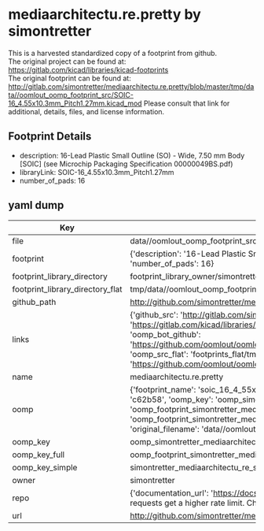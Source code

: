 # mediaarchitectu.re.pretty by simontretter  
This is a harvested standardized copy of a footprint from github.  
The original project can be found at:  
https://gitlab.com/kicad/libraries/kicad-footprints  
The original footprint can be found at:
http://gitlab.com/simontretter/mediaarchitectu.re.pretty/blob/master/tmp/data//oomlout_oomp_footprint_src/SOIC-16_4.55x10.3mm_Pitch1.27mm.kicad_mod
Please consult that link for additional, details, files, and license information.  
## Footprint Details
* description: 16-Lead Plastic Small Outline (SO) - Wide, 7.50 mm Body [SOIC] (see Microchip Packaging Specification 00000049BS.pdf)  
* libraryLink: SOIC-16_4.55x10.3mm_Pitch1.27mm  
* number_of_pads: 16  
## yaml dump  
| Key | Value |  
| --- | --- |  
| file | data//oomlout_oomp_footprint_src/mediaarchitectu.re.pretty/SOIC-16_4.55x10.3mm_Pitch1.27mm.kicad_mod |  
| footprint | {'description': '16-Lead Plastic Small Outline (SO) - Wide, 7.50 mm Body [SOIC] (see Microchip Packaging Specification 00000049BS.pdf)', 'libraryLink': 'SOIC-16_4.55x10.3mm_Pitch1.27mm', 'number_of_pads': 16} |  
| footprint_library_directory | footprint_library_owner/simontretter_mediaarchitectu.re.pretty |  
| footprint_library_directory_flat | tmp/data//oomlout_oomp_footprint_src/footprints_flat/simontretter_mediaarchitectu_re_soic_16_4_55x10_3mm_pitch1_27mm/working |  
| github_path | http://github.com/simontretter/mediaarchitectu.re.pretty/blob/master/tmp/data//oomlout_oomp_footprint_src/SOIC-16_4.55x10.3mm_Pitch1.27mm.kicad_mod |  
| links | {'github_src': 'http://gitlab.com/simontretter/mediaarchitectu.re.pretty/blob/master/tmp/data//oomlout_oomp_footprint_src/SOIC-16_4.55x10.3mm_Pitch1.27mm.kicad_mod', 'github_src_repo': 'https://gitlab.com/kicad/libraries/kicad-footprints', 'oomp_bot': 'tmp/data//oomlout_oomp_footprint_src/footprints/simontretter_mediaarchitectu_re_soic_16_4_55x10_3mm_pitch1_27mm/working', 'oomp_bot_github': 'https://github.com/oomlout/oomlout_oomp_footprint_bot/tree/main/tmp/data//oomlout_oomp_footprint_src/footprints/simontretter_mediaarchitectu_re_soic_16_4_55x10_3mm_pitch1_27mm/working', 'oomp_src_flat': 'footprints_flat/tmp/data//oomlout_oomp_footprint_src/footprints_flat/simontretter_mediaarchitectu_re_soic_16_4_55x10_3mm_pitch1_27mm/working', 'oomp_src_flat_github': 'https://github.com/oomlout/oomlout_oomp_footprint_src/tree/main/tmp/data//oomlout_oomp_footprint_src/footprints_flat/simontretter_mediaarchitectu_re_soic_16_4_55x10_3mm_pitch1_27mm/working'} |  
| name | mediaarchitectu.re.pretty |  
| oomp | {'footprint_name': 'soic_16_4_55x10_3mm_pitch1_27mm', 'library_name': 'mediaarchitectu_re', 'md5': 'c62b581a64025af5c1bc577bf27e6e4c', 'md5_10': 'c62b581a64', 'md5_5': 'c62b5', 'md5_6': 'c62b58', 'oomp_key': 'oomp_simontretter_mediaarchitectu_re_soic_16_4_55x10_3mm_pitch1_27mm', 'oomp_key_extra': 'oomp_footprint_simontretter_mediaarchitectu_re_soic_16_4_55x10_3mm_pitch1_27mm', 'oomp_key_full': 'oomp_footprint_simontretter_mediaarchitectu_re_soic_16_4_55x10_3mm_pitch1_27mm_c62b58', 'oomp_key_simple': 'simontretter_mediaarchitectu_re_soic_16_4_55x10_3mm_pitch1_27mm', 'original_filename': 'data//oomlout_oomp_footprint_src/mediaarchitectu.re.pretty/SOIC-16_4.55x10.3mm_Pitch1.27mm.kicad_mod', 'owner_name': 'simontretter'} |  
| oomp_key | oomp_simontretter_mediaarchitectu_re_soic_16_4_55x10_3mm_pitch1_27mm |  
| oomp_key_full | oomp_footprint_simontretter_mediaarchitectu_re_soic_16_4_55x10_3mm_pitch1_27mm |  
| oomp_key_simple | simontretter_mediaarchitectu_re_soic_16_4_55x10_3mm_pitch1_27mm |  
| owner | simontretter |  
| repo | {'documentation_url': 'https://docs.github.com/rest/overview/resources-in-the-rest-api#rate-limiting', 'message': "API rate limit exceeded for 84.66.142.224. (But here's the good news: Authenticated requests get a higher rate limit. Check out the documentation for more details.)"} |  
| url | http://github.com/simontretter/mediaarchitectu.re.pretty |  

